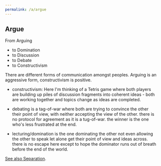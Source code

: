 ```yaml
---
permalink: /a/argue
---
```


## Argue

From Arguing

- to Domination
- to Discussion
- to Debate
- to Constructivism

There are different forms of communication amongst peoples. Arguing is an aggressive form, constructivism is positive.

- constructivism: Here I'm thinking of a Tetris game where both players are building up piles of discussion fragments into coherent ideas - both are working together and topics change as ideas are completed.

- debating is a tag-of-war where both are trying to convince the other their point of view, with neither accepting the view of the other. there is no protocol for agreement as it is a tug-of-war. the winner is the one who's less frustrated at the end.

- lecturing/domination is the one dominating the other not even allowing the other to speak let alone get their point of view and ideas across. there is no escape here except to hope the dominator runs out of breath before the end of the world.

[See also Separation](/t/dog-fish-separation).
